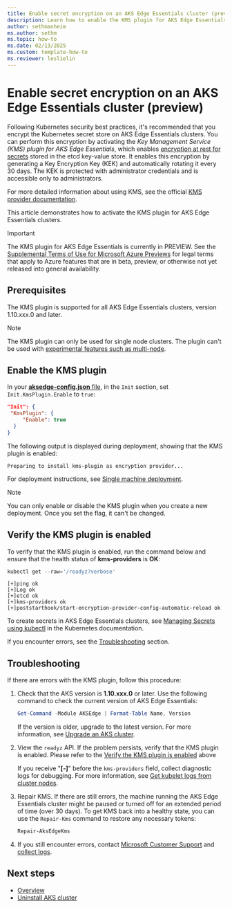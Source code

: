 ```yaml
---
title: Enable secret encryption on an AKS Edge Essentials cluster (preview)
description: Learn how to enable the KMS plugin for AKS Edge Essentials clusters to encrypt secrets.
author: sethmanheim
ms.author: sethm
ms.topic: how-to
ms.date: 02/13/2025
ms.custom: template-how-to
ms.reviewer: leslielin
---
```


# Enable secret encryption on an AKS Edge Essentials cluster (preview)

Following Kubernetes security best practices, it's recommended that you encrypt the Kubernetes secret store on AKS Edge Essentials clusters. You can perform this encryption by activating the *Key Management Service (KMS) plugin for AKS Edge Essentials*, which enables [encryption at rest for secrets](https://kubernetes.io/docs/concepts/configuration/secret/) stored in the etcd key-value store. It enables this encryption by generating a Key Encryption Key (KEK) and automatically rotating it every 30 days. The KEK is protected with administrator credentials and is accessible only to administrators.

For more detailed information about using KMS, see the official [KMS provider documentation](https://kubernetes.io/docs/tasks/administer-cluster/kms-provider/).

This article demonstrates how to activate the KMS plugin for AKS Edge Essentials clusters.

> [!IMPORTANT]
> The KMS plugin for AKS Edge Essentials is currently in PREVIEW. See the [Supplemental Terms of Use for Microsoft Azure Previews](https://azure.microsoft.com/support/legal/preview-supplemental-terms/) for legal terms that apply to Azure features that are in beta, preview, or otherwise not yet released into general availability.

## Prerequisites

The KMS plugin is supported for all AKS Edge Essentials clusters, version 1.10.xxx.0 and later.

> [!NOTE]
> The KMS plugin can only be used for single node clusters. The plugin can't be used with [experimental features such as multi-node](aks-edge-system-requirements.md#experimental-or-prerelease-features).

## Enable the KMS plugin

In your [**aksedge-config.json** file](aks-edge-deployment-config-json.md), in the `Init` section, set `Init.KmsPlugin.Enable` to `true`:

```json
"Init": {
 "KmsPlugin": {
     "Enable": true
  }
}
```

The following output is displayed during deployment, showing that the KMS plugin is enabled:

```output
Preparing to install kms-plugin as encryption provider...
```

For deployment instructions, see [Single machine deployment](aks-edge-howto-single-node-deployment.md).

> [!NOTE]
> You can only enable or disable the KMS plugin when you create a new deployment. Once you set the flag, it can't be changed.

## Verify the KMS plugin is enabled
To verify that the KMS plugin is enabled, run the command below and ensure that the health status of **kms-providers** is **OK**:

   ```powershell
   kubectl get --raw='/readyz?verbose'
   ```

   ```output
   [+]ping ok
   [+]Log ok
   [+]etcd ok
   [+]kms-providers ok
   [+]poststarthook/start-encryption-provider-config-automatic-reload ok
   ```


To create secrets in AKS Edge Essentials clusters, see [Managing Secrets using kubectl](https://kubernetes.io/docs/tasks/configmap-secret/managing-secret-using-kubectl/#use-raw-data) in the Kubernetes documentation.

If you encounter errors, see the [Troubleshooting](#troubleshooting) section.

## Troubleshooting

If there are errors with the KMS plugin, follow this procedure:

1. Check that the AKS version is **1.10.xxx.0** or later. Use the following command to check the current version of AKS Edge Essentials:

   ```powershell
   Get-Command -Module AKSEdge | Format-Table Name, Version
   ```

   If the version is older, upgrade to the latest version. For more information, see [Upgrade an AKS cluster](aks-edge-howto-update.md).

2. View the `readyz` API. If the problem persists, verify that the KMS plugin is enabled. Please refer to the [Verify the KMS plugin is enabled](#verify-the-kms-plugin-is-enabled) above

   If you receive "**[-]**" before the `kms-providers` field, collect diagnostic logs for debugging. For more information, see [Get kubelet logs from cluster nodes](aks-get-kubelet-logs.md).

3. Repair KMS. If there are still errors, the machine running the AKS Edge Essentials cluster might be paused or turned off for an extended period of time (over 30 days). To get KMS back into a healthy state, you can use the `Repair-Kms` command to restore any necessary tokens:

   ```powershell
   Repair-AksEdgeKms
   ```

4. If you still encounter errors, contact [Microsoft Customer Support](aks-edge-troubleshoot-overview.md) and [collect logs](aks-get-kubelet-logs.md).

## Next steps

- [Overview](aks-edge-overview.md)
- [Uninstall AKS cluster](aks-edge-howto-uninstall.md)

